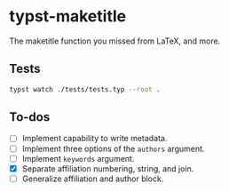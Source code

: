 # typst-maketitle
The maketitle function you missed from LaTeX, and more.

## Tests
```bash
typst watch ./tests/tests.typ --root .
```

## To-dos
- [ ] Implement capability to write metadata.
- [ ] Implement three options of the `authors` argument.
- [ ] Implement `keywords` argument.
- [x] Separate affiliation numbering, string, and join.
- [ ] Generalize affiliation and author block.